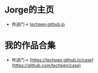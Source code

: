 # Jorge的主页 
+ 传送门→ [techpen.github.io](https://techpen.github.io)

# 我的作品合集 
+ 传送门→ [https://techpen.github.io/case](https://github.com/techpen/case)

